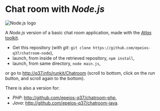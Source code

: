 # Chat room with *Node.js*

![Node.js logo](https://q37.info/download/assets/Node.png "Node.js")

A *Node.js* version of a basic chat room application, made with the [*Atlas* toolkit](https://atlastk.org/).

- Get this repository (with *git*: `git clone https://github.com/epeios-q37/chatroom-node`),
- launch, from inside of the retrieved repository, `npm install`,
- launch, from same directory, `node main.js`,

or go to <http://q37.info/runkit/Chatroom> (scroll to bottom, click on the *run* button, and scroll again to the bottom).

There is also a version for:

* *PHP*: <http://github.com/epeios-q37/chatroom-php>,
* *Java*: <http://github.com/epeios-q37/chatroom-java>.
